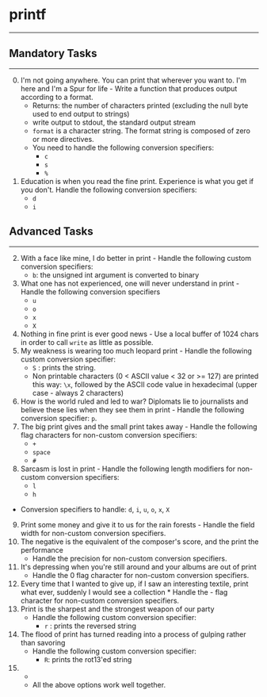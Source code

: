 # printf
***
## Mandatory Tasks ##
***
0. I'm not going anywhere. You can print that wherever you want to. I'm here and I'm a Spur for life - Write a function that produces output according to a format.
    * Returns: the number of characters printed (excluding the null byte used to end output to strings)
    * write output to stdout, the standard output stream
    * `format` is a character string. The format string is composed of zero or more directives. 
    * You need to handle the following conversion specifiers:
        * `c`
        * `s`
        * `%`
1. Education is when you read the fine print. Experience is what you get if you don't. Handle the following conversion specifiers:
    * `d`
    * `i`
## Advanced Tasks ##
***
2. With a face like mine, I do better in print - Handle the following custom conversion specifiers:
    * `b`: the unsigned int argument is converted to binary
3. What one has not experienced, one will never understand in print - Handle the following conversion specifiers
    * `u`
    * `o`
    * `x`
    * `X`
4. Nothing in fine print is ever good news - Use a local buffer of 1024 chars in order to call `write` as little as possible.
5. My weakness is wearing too much leopard print - Handle the following custom conversion specifier:
    * `S` : prints the string.
    * Non printable characters (0 < ASCII value < 32 or >= 127) are printed this way: `\x`, followed by the ASCII code value in hexadecimal (upper case - always 2 characters)
6. How is the world ruled and led to war? Diplomats lie to journalists and believe these lies when they see them in print - Handle the following conversion specifier: `p`.
7. The big print gives and the small print takes away - Handle the following flag characters for non-custom conversion specifiers:
    * `+`
    * `space`
    * `#`
8. Sarcasm is lost in print - Handle the following length modifiers for non-custom conversion specifiers:
    * `l`
    * `h`
* Conversion specifiers to handle: `d`, `i`, `u`, `o`, `x`, `X`
9. Print some money and give it to us for the rain forests - Handle the field width for non-custom conversion specifiers.
10. The negative is the equivalent of the composer's score, and the print the performance
    * Handle the precision for non-custom conversion specifiers.
11. It's depressing when you're still around and your albums are out of print
    * Handle the 0 flag character for non-custom conversion specifiers.
12.  Every time that I wanted to give up, if I saw an interesting textile, print what ever, suddenly I would see a collection
    * Handle the - flag character for non-custom conversion specifiers.
13. Print is the sharpest and the strongest weapon of our party
    * Handle the following custom conversion specifier:
      * `r` : prints the reversed string
14. The flood of print has turned reading into a process of gulping rather than savoring
    * Handle the following custom conversion specifier:
      * `R`: prints the rot13'ed string
15. *
    * All the above options work well together.